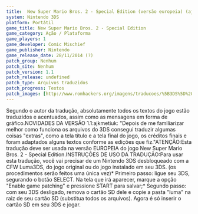 ```yaml
---
title:  New Super Mario Bros. 2 - Special Edition (versão europeia) (ajkmetiuk)
system: Nintendo 3DS
platform: Portátil
game_title: New Super Mario Bros. 2 - Special Edition
game_category: Ação / Plataforma
game_players: 1
game_developer: Comic Mischief
game_publisher: Nintendo
game_release_date: 28/11/2014 (?)
patch_group: Nenhum
patch_site: Nenhum
patch_version: 1.1
patch_release: undefined
patch_type: Arquivos traduzidos
patch_progress: Textos
patch_images: [http://www.romhackers.org/imagens/traducoes/%5B3DS%5D%20New%20Super%20Mario%20Bros.%202%20-%20Special%20Edition%20-%20ajkmetiuk%20-%201.jpg,http://www.romhackers.org/imagens/traducoes/%5B3DS%5D%20New%20Super%20Mario%20Bros.%202%20-%20Gold%20Edition%20-%20ajkmetiuk%20-%204.jpg,http://www.romhackers.org/imagens/traducoes/%5B3DS%5D%20New%20Super%20Mario%20Bros.%202%20-%20Gold%20Edition%20-%20ajkmetiuk%20-%205.jpg]
---
```

Segundo o autor da tradução, absolutamente todos os textos do jogo estão traduzidos e acentuados, assim como as mensagens em forma de gráfico.NOVIDADES DA VERSÃO 1.1:ajkmetiuk: "Depois de me familiarizar melhor como funciona os arquivos do 3DS consegui traduzir algumas coisas "extras", como a tela título e a tela final do jogo, os créditos finais e foram adaptados alguns textos conforme as edições que fiz."ATENÇÃO:Esta tradução deve ser usada na versão EUROPEIA do jogo New Super Mario Bros. 2 - Special Edition.INSTRUÇÕES DE USO DA TRADUÇÃO:Para usar esta tradução, você vai precisar de um Nintendo 3DS desbloqueado com a CFW Luma3DS, do jogo original ou do jogo instalado em seu 3DS. (os procedimentos serão feitos uma única vez)* Primeiro passo: ligue seu 3DS, segurando o botão SELECT. Na tela que irá aparecer, marque a opção "Enable game patching" e pressione START para salvar;* Segundo passo: com seu 3DS desligado, remova o cartão SD dele e copie a pasta "luma" na raiz de seu cartão SD (substitua todos os arquivos). Agora é só inserir o cartão SD em seu 3DS e jogar.
